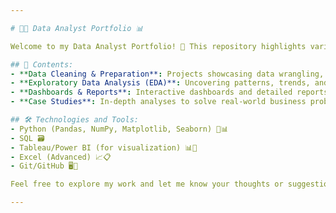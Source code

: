 ```yaml
---

# 👨‍💻 Data Analyst Portfolio 📊

Welcome to my Data Analyst Portfolio! 🚀 This repository highlights various data-driven projects and analyses that showcase my ability to transform raw data into actionable insights. 🧠📈 From cleaning datasets to creating compelling visualizations, this portfolio represents my journey and passion for data analytics. 

## 📂 Contents:
- **Data Cleaning & Preparation**: Projects showcasing data wrangling, transformation, and preparation for analysis. 🧹🔧
- **Exploratory Data Analysis (EDA)**: Uncovering patterns, trends, and correlations within datasets. 🔍📊
- **Dashboards & Reports**: Interactive dashboards and detailed reports to present insights. 📑📊
- **Case Studies**: In-depth analyses to solve real-world business problems using data. 💡📉

## 🛠️ Technologies and Tools:
- Python (Pandas, NumPy, Matplotlib, Seaborn) 🐍📊
- SQL 🗃️
- Tableau/Power BI (for visualization) 📊🎨
- Excel (Advanced) 📈📋
- Git/GitHub 🖥️🔗

Feel free to explore my work and let me know your thoughts or suggestions. 💬👋 Your feedback is always welcome!

---
```

